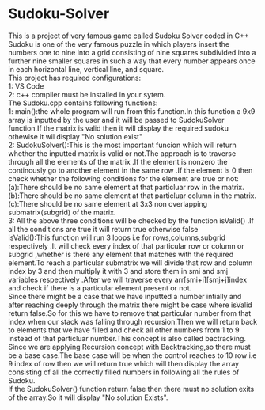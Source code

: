 # Sudoku-Solver
This is a project of very famous game called Sudoku Solver coded in C++<br/>
Sudoku is one of the very famous  puzzle in which players insert the numbers one to nine into a grid consisting of nine squares subdivided into a further nine smaller squares in such a way that every number appears once in each horizontal line, vertical line, and square.<br/>
This project has required configurations:<br/>
1: VS Code <br/>
2: c++ compiler must be installed in your sytem.<br/>
The Sudoku.cpp contains following functions:<br/>
1: main():the whole program will run from this function.In this function a 9x9 array is inputted by the user and it will be passed to SudokuSolver function.If the matrix  is valid then it will display the required sudoku othewise it wil display "No solution exist"<br/>
2: SudokuSolver():This is the most important funcion which will return whether the inputted matrix is valid or not.The approach is to traverse through all the  elements of the matrix .If the element is nonzero the continously go to another element in the same row .If the element is 0 then check whether the following conditions for the element  are true or not:<br/>
(a):There should be no same element at that particluar row in the matrix.<br/>
(b):There should be no same element at that particluar column in the matrix.<br/>
(c):There should be no same element at 3x3 non overlapping submatrix(subgrid) of the  matrix.<br/>
3: All the above three conditions will be checked by the function isValid() .If all the conditions are true it will return true otherwise false<br/>
isValid():This function will run 3 loops i.e for rows,columns,subgrid respectively .It will check every index of that particular row or column or subgrid ,whether is there any element that matches with the required element.To reach a particular submatrix we will divide that row and column index by 3 and then multiply it with 3 and store them in smi and smj variables respectively .After we will traverse every arr[smi+i][smj+j]index and check if there is a  particular element present or not.<br/>
Since there might be a case that we have inputted a number intially and after reaching deeply through the matrix there might be case where isValid return false.So for this we have to remove that particular number from that index when our stack was falling through recursion.Then we will return back to elements that we have filled and check all other numbers from 1 to 9 instead of that particluar number.This concept is  also called bactracking.<br/>
Since we are applying Recursion concept with Backtracking,so there must be a base case.The base case will be when the control reaches to 10 row i.e 9 index of row then we will return true which will then display the array consisting of all the correctly filled numbers in following all the rules of Sudoku.<br/>
If the SudokuSolver() function return false then there must no solution exits of the array.So it will display "No solution Exists".<br/>
